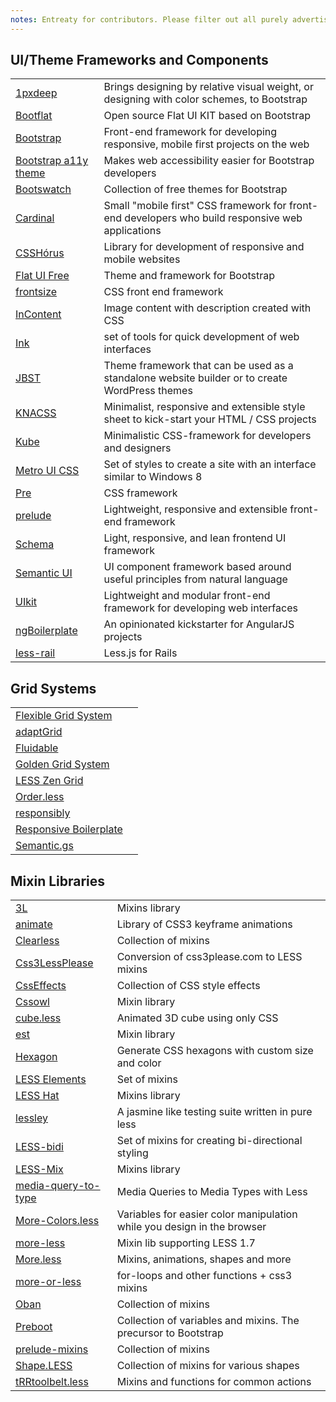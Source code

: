 ```yaml
---
notes: Entreaty for contributors. Please filter out all purely advertising and non-descriptive epithets like "best", "useful", "handy", "popular", "kick-ass", "professional" and so on.
---
```


## UI/Theme Frameworks and Components
| | |
|---|---|
| [1pxdeep](http://rriepe.github.io/1pxdeep/) | Brings designing by relative visual weight, or designing with color schemes, to Bootstrap |
| [Bootflat](http://www.flathemes.com/) | Open source Flat UI KIT based on Bootstrap |
| [Bootstrap](http://getbootstrap.com/) | Front-end framework for developing responsive, mobile first projects on the web |
| [Bootstrap a11y theme](https://github.com/bassjobsen/bootstrap-a11y-theme) | Makes web accessibility easier for Bootstrap developers |
| [Bootswatch](http://bootswatch.com/) | Collection of free themes for Bootstrap |
| [Cardinal](http://cardinalcss.com/) | Small "mobile first" CSS framework for front-end developers who build responsive web applications |
| [CSSHórus](https://github.com/firminoweb/csshorus) | Library for development of responsive and mobile websites |
| [Flat UI Free](http://designmodo.com/flat-free/) | Theme and framework for Bootstrap |
| [frontsize](https://github.com/vitto/frontsize-less) | CSS front end framework |
| [InContent](http://brunodsgn.github.io/InContent/) | Image content with description created with CSS |
| [Ink](http://ink.sapo.pt/) | set of tools for quick development of web interfaces |
| [JBST](http://jbst.eu/) | Theme framework that can be used as a standalone website builder or to create WordPress themes |
| [KNACSS](http://www.knacss.com/) | Minimalist, responsive and extensible style sheet to kick-start your HTML / CSS projects |
| [Kube](http://imperavi.com/kube/) | Minimalistic CSS-framework for developers and designers |
| [Metro UI CSS](http://metroui.org.ua/) | Set of styles to create a site with an interface similar to Windows 8 |
| [Pre](http://madscript.com/pre/) | CSS framework |
| [prelude](https://github.com/amazingSurge/prelude) | Lightweight, responsive and extensible front-end framework |
| [Schema](http://danmalarkey.github.io/schema/) | Light, responsive, and lean frontend UI framework |
| [Semantic UI](http://www.semantic-ui.com/) | UI component framework based around useful principles from natural language
| [UIkit](http://getuikit.com/) | Lightweight and modular front-end framework for developing web interfaces |
| [ngBoilerplate](http://bit.ly/ngBoilerplate) | An opinionated kickstarter for AngularJS projects |
| [less-rail](http://github.com/metaskills/less-rails) | Less.js for Rails |

## Grid Systems
| | |
|---|---|
| [Flexible Grid System](http://flexible.gs) | |
| [adaptGrid](https://github.com/amazingSurge/adaptGrid) | |
| [Fluidable](http://fluidable.com/) | |
| [Golden Grid System](http://goldengridsystem.com/) | |
| [LESS Zen Grid](https://github.com/bassjobsen/LESS-Zen-Grid) | |
| [Order.less](https://github.com/chromice/order.less) | |
| [responsibly](https://github.com/BuschFunker/responsibly) | |
| [Responsive Boilerplate](http://responsiveboilerplate.com/) | |
| [Semantic.gs](http://semantic.gs/) | |

## Mixin Libraries
| | |
|---|---|
| [3L](http://mateuszkocz.github.io/3l/) | Mixins library |
| [animate](https://github.com/joshuapekera/animate) | Library of CSS3 keyframe animations |
| [Clearless](http://clearleft.github.io/clearless/) | Collection of mixins |
| [Css3LessPlease](http://chrsr.com/css3lessplease/) | Conversion of css3please.com to LESS mixins |
| [CssEffects](http://adodson.com/css-effects/) | Collection of CSS style effects |
| [Cssowl](http://cssowl.owl-stars.com/) | Mixin library |
| [cube.less](https://github.com/sparanoid/cube.less) | Animated 3D cube using only CSS |
| [est](https://github.com/ecomfe/est/) | Mixin library |
| [Hexagon](http://db0company.github.io/css-hexagon/) | Generate CSS hexagons with custom size and color |
| [LESS Elements](http://lesselements.com/) | Set of mixins |
| [LESS Hat](http://lesshat.com/) | Mixins library |
| [lessley](https://github.com/pixelass/lessley) | A jasmine like testing suite written in pure less |
| [LESS-bidi](https://github.com/danielkatz/less-bidi) | Set of mixins for creating bi-directional styling |
| [LESS-Mix](http://denysdovhan.github.io/LESS-Mix/) | Mixins library |
| [media-query-to-type](https://github.com/himedlooff/media-query-to-type) | Media Queries to Media Types with Less |
| [More-Colors.less](http://jasonrobb.github.io/More-Colors.less/) | Variables for easier color manipulation while you design in the browser |
| [more-less](https://github.com/roelvanhintum/More-Less) | Mixin lib supporting LESS 1.7 |
| [More.less](https://github.com/weinitz/More.less) | Mixins, animations, shapes and more |
| [more-or-less](https://github.com/pixelass/more-or-less) | for-loops and other functions + css3 mixins |
| [Oban](http://oban.io/) | Collection of mixins |
| [Preboot](http://getpreboot.com/) | Collection of variables and mixins. The precursor to Bootstrap |
| [prelude-mixins](https://github.com/amazingSurge/prelude-mixins) | Collection of mixins |
| [Shape.LESS](https://github.com/fahad19/shape.less) | Collection of mixins for various shapes |
| [tRRtoolbelt.less](https://github.com/therebelrobot/tRRtoolbelt.less) | Mixins and functions for common actions |
